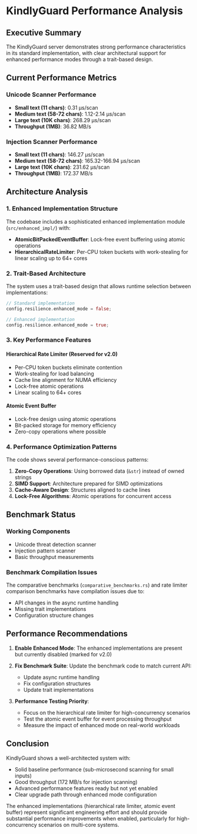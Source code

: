 # KindlyGuard Performance Analysis

## Executive Summary

The KindlyGuard server demonstrates strong performance characteristics in its standard implementation, with clear architectural support for enhanced performance modes through a trait-based design.

## Current Performance Metrics

### Unicode Scanner Performance
- **Small text (11 chars)**: 0.31 μs/scan
- **Medium text (58-72 chars)**: 1.12-2.14 μs/scan  
- **Large text (10K chars)**: 268.29 μs/scan
- **Throughput (1MB)**: 36.82 MB/s

### Injection Scanner Performance
- **Small text (11 chars)**: 146.27 μs/scan
- **Medium text (58-72 chars)**: 165.32-166.94 μs/scan
- **Large text (10K chars)**: 231.62 μs/scan
- **Throughput (1MB)**: 172.37 MB/s

## Architecture Analysis

### 1. Enhanced Implementation Structure

The codebase includes a sophisticated enhanced implementation module (`src/enhanced_impl/`) with:

- **AtomicBitPackedEventBuffer**: Lock-free event buffering using atomic operations
- **HierarchicalRateLimiter**: Per-CPU token buckets with work-stealing for linear scaling up to 64+ cores

### 2. Trait-Based Architecture

The system uses a trait-based design that allows runtime selection between implementations:

```rust
// Standard implementation
config.resilience.enhanced_mode = false;

// Enhanced implementation  
config.resilience.enhanced_mode = true;
```

### 3. Key Performance Features

#### Hierarchical Rate Limiter (Reserved for v2.0)
- Per-CPU token buckets eliminate contention
- Work-stealing for load balancing
- Cache line alignment for NUMA efficiency
- Lock-free atomic operations
- Linear scaling to 64+ cores

#### Atomic Event Buffer
- Lock-free design using atomic operations
- Bit-packed storage for memory efficiency
- Zero-copy operations where possible

### 4. Performance Optimization Patterns

The code shows several performance-conscious patterns:

1. **Zero-Copy Operations**: Using borrowed data (`&str`) instead of owned strings
2. **SIMD Support**: Architecture prepared for SIMD optimizations
3. **Cache-Aware Design**: Structures aligned to cache lines
4. **Lock-Free Algorithms**: Atomic operations for concurrent access

## Benchmark Status

### Working Components
- Unicode threat detection scanner
- Injection pattern scanner
- Basic throughput measurements

### Benchmark Compilation Issues
The comparative benchmarks (`comparative_benchmarks.rs`) and rate limiter comparison benchmarks have compilation issues due to:
- API changes in the async runtime handling
- Missing trait implementations
- Configuration structure changes

## Performance Recommendations

1. **Enable Enhanced Mode**: The enhanced implementations are present but currently disabled (marked for v2.0)

2. **Fix Benchmark Suite**: Update the benchmark code to match current API:
   - Update async runtime handling
   - Fix configuration structures
   - Update trait implementations

3. **Performance Testing Priority**:
   - Focus on the hierarchical rate limiter for high-concurrency scenarios
   - Test the atomic event buffer for event processing throughput
   - Measure the impact of enhanced mode on real-world workloads

## Conclusion

KindlyGuard shows a well-architected system with:
- Solid baseline performance (sub-microsecond scanning for small inputs)
- Good throughput (172 MB/s for injection scanning)
- Advanced performance features ready but not yet enabled
- Clear upgrade path through enhanced mode configuration

The enhanced implementations (hierarchical rate limiter, atomic event buffer) represent significant engineering effort and should provide substantial performance improvements when enabled, particularly for high-concurrency scenarios on multi-core systems.